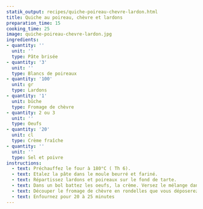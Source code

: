 ```yaml
---
statik_output: recipes/quiche-poireau-chevre-lardon.html
title: Quiche au poireau, chèvre et lardons
preparation_time: 15
cooking_time: 25
image: quiche-poireau-chevre-lardon.jpg
ingredients:
- quantity: ''
  unit: ''
  type: Pâte brisée
- quantity: '3'
  unit: ''
  type: Blancs de poireaux
- quantity: '100'
  unit: gr
  type: Lardons
- quantity: '1'
  unit: bûche
  type: Fromage de chèvre
- quantity: 2 ou 3
  unit: ''
  type: Oeufs
- quantity: '20'
  unit: cl
  type: Crème fraîche
- quantity: ''
  unit: ''
  type: Sel et poivre
instructions:
  - text: Préchauffez le four à 180°C ( Th 6).
  - text: Etalez la pâte dans le moule beurré et fariné.
  - text: Répartissez lardons et poireaux sur le fond de tarte.
  - text: Dans un bol battez les oeufs, la crème. Versez le mélange dans la tarte.
  - text: Découper le fromage de chèvre en rondelles que vous déposerez sur la quiche.
  - text: Enfournez pour 20 à 25 minutes
---
```


